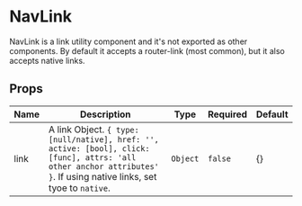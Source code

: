 # NavLink

NavLink is a link utility component and it's not exported as other components. By default it accepts a router-link (most common), but it also accepts native links.

## Props

<!-- @vuese:NavLink:props:start -->
|Name|Description|Type|Required|Default|
|---|---|---|---|---|
|link|A link Object. ```{ type: [null/native], href: '', active: [bool], click: [func], attrs: 'all other anchor attributes'  }```. If using native links, set tyoe to ```native```.      |`Object`|`false`|{}|

<!-- @vuese:NavLink:props:end -->


